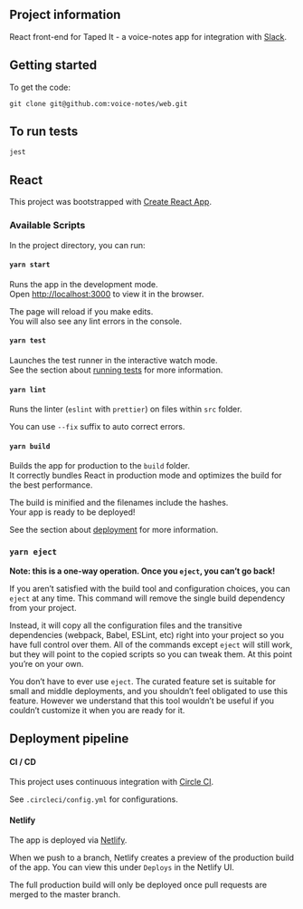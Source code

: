 ## Project information

React front-end for Taped It - a voice-notes app for integration with [Slack](https://slack.com).

## Getting started

To get the code:

`git clone git@github.com:voice-notes/web.git`

## To run tests

`jest`


## React

This project was bootstrapped with [Create React App](https://github.com/facebook/create-react-app).

### Available Scripts

In the project directory, you can run:

#### `yarn start`

Runs the app in the development mode.<br />
Open [http://localhost:3000](http://localhost:3000) to view it in the browser.

The page will reload if you make edits.<br />
You will also see any lint errors in the console.

#### `yarn test`

Launches the test runner in the interactive watch mode.<br />
See the section about [running tests](https://facebook.github.io/create-react-app/docs/running-tests) for more information.

#### `yarn lint`

Runs the linter (`eslint` with `prettier`) on files within `src` folder.

You can use `--fix` suffix to auto correct errors.

#### `yarn build`

Builds the app for production to the `build` folder.<br />
It correctly bundles React in production mode and optimizes the build for the best performance.

The build is minified and the filenames include the hashes.<br />
Your app is ready to be deployed!

See the section about [deployment](https://facebook.github.io/create-react-app/docs/deployment) for more information.

### `yarn eject`

**Note: this is a one-way operation. Once you `eject`, you can’t go back!**

If you aren’t satisfied with the build tool and configuration choices, you can `eject` at any time. This command will remove the single build dependency from your project.

Instead, it will copy all the configuration files and the transitive dependencies (webpack, Babel, ESLint, etc) right into your project so you have full control over them. All of the commands except `eject` will still work, but they will point to the copied scripts so you can tweak them. At this point you’re on your own.

You don’t have to ever use `eject`. The curated feature set is suitable for small and middle deployments, and you shouldn’t feel obligated to use this feature. However we understand that this tool wouldn’t be useful if you couldn’t customize it when you are ready for it.


## Deployment pipeline

#### CI / CD

This project uses continuous integration with [Circle CI](https://circleci.com/). 

See `.circleci/config.yml` for configurations.

#### Netlify

The app is deployed via [Netlify](https://www.netlify.com/).

When we push to a branch, Netlify creates a preview of the production build of the app. You can view this under `Deploys` in the Netlify UI.

The full production build will only be deployed once pull requests are merged to the master branch.